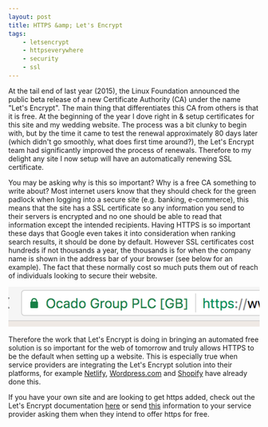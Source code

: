 ```yaml
---
layout: post
title: HTTPS &amp; Let's Encrypt
tags:
    - letsencrypt
    - httpseverywhere
    - security
    - ssl
---
```


At the tail end of last year (2015), the Linux Foundation announced the public beta release of a new Certificate Authority (CA) under the name "Let's Encrypt". The main thing that differentiates this CA from others is that it is free. At the beginning of the year I dove right in &amp; setup certificates for this site and my wedding website. The process was a bit clunky to begin with, but by the time it came to test the renewal approximately 80 days later (which didn't go smoothly, what does first time around?), the Let's Encrypt team had significantly improved the process of renewals. Therefore to my delight any site I now setup will have an automatically renewing SSL certificate.

You may be asking why is this so important? Why is a free CA something to write about? Most internet users know that they should check for the green padlock when logging into a secure site (e.g. banking, e-commerce), this means that the site has a SSL certificate so any information you send to their servers is encrypted and no one should be able to read that information except the intended recipients. Having HTTPS is so important these days that Google even takes it into consideration when ranking search results, it should be done by default. However SSL certificates cost hundreds if not thousands a year, the thousands is for when the company name is shown in the address bar of your browser (see below for an example). The fact that these normally cost so much puts them out of reach of individuals looking to secure their website.

![HTTPS in Browser Bar](/img/https-browser-bar.png "HTTPS in Browser Bar")

Therefore the work that Let's Encrypt is doing in bringing an automated free solution is so important for the web of tomorrow and truly allows HTTPS to be the default when setting up a website. This is especially true when service providers are integrating the Let's Encrypt solution into their platforms, for example [Netlify](https://www.netlify.com/), [Wordpress.com](https://en.blog.wordpress.com/2016/04/08/https-everywhere-encryption-for-all-wordpress-com-sites/) and [Shopify](https://www.shopify.co.uk/blog/73511365-all-shopify-stores-now-use-ssl-encryption-everywhere) have already done this.

If you have your own site and are looking to get https added, check out the Let's Encrypt documentation [here](https://letsencrypt.org/getting-started/) or send [this](https://letsencrypt.org/) information to your service provider asking them when they intend to offer https for free.
